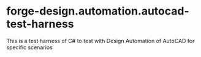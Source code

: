 # forge-design.automation.autocad-test-harness
This is a test harness of C# to test with Design Automation of AutoCAD for specific scenarios
